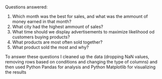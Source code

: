  Questions answered:

  1. Which month was the best for sales, and what was the ammount of money earned in that month?
  2. What city had the highest ammount of sales?
  3. What time should we display advertisements to maximize likelihood od customers buying products?
  4. What products are most often sold together?
  5. What product sold the most and why?

To answer these questions I cleaned up the data (dropping NaN values, removing rows based on 
conditions and changing the type of columns) and then used Python Pandas for analysis
and Python Matplotlib for visualizing the results
